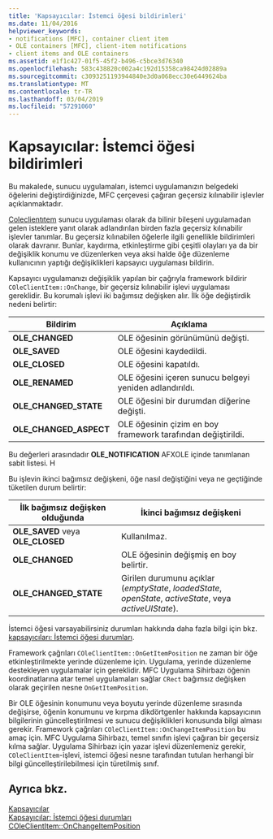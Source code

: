 ```yaml
---
title: 'Kapsayıcılar: İstemci öğesi bildirimleri'
ms.date: 11/04/2016
helpviewer_keywords:
- notifications [MFC], container client item
- OLE containers [MFC], client-item notifications
- client items and OLE containers
ms.assetid: e1f1c427-01f5-45f2-b496-c5bce3d76340
ms.openlocfilehash: 583c438820c002a4c192d15358ca98424d02889a
ms.sourcegitcommit: c3093251193944840e3d0a068ecc30e6449624ba
ms.translationtype: MT
ms.contentlocale: tr-TR
ms.lasthandoff: 03/04/2019
ms.locfileid: "57291060"
---
```

# <a name="containers-client-item-notifications"></a>Kapsayıcılar: İstemci öğesi bildirimleri

Bu makalede, sunucu uygulamaları, istemci uygulamanızın belgedeki öğelerini değiştirdiğinizde, MFC çerçevesi çağıran geçersiz kılınabilir işlevler açıklanmaktadır.

[Coleclientıtem](../mfc/reference/coleclientitem-class.md) sunucu uygulaması olarak da bilinir bileşeni uygulamadan gelen isteklere yanıt olarak adlandırılan birden fazla geçersiz kılınabilir işlevler tanımlar. Bu geçersiz kılınabilen öğelerle ilgili genellikle bildirimleri olarak davranır. Bunlar, kaydırma, etkinleştirme gibi çeşitli olayları ya da bir değişiklik konumu ve düzenlerken veya aksi halde öğe düzenleme kullanıcının yaptığı değişiklikleri kapsayıcı uygulaması bildirin.

Kapsayıcı uygulamanızı değişiklik yapılan bir çağrıyla framework bildirir `COleClientItem::OnChange`, bir geçersiz kılınabilir işlevi uygulaması gereklidir. Bu korumalı işlevi iki bağımsız değişken alır. İlk öğe değiştirdik nedeni belirtir:

|Bildirim|Açıklama|
|------------------|-------------|
|**OLE_CHANGED**|OLE öğesinin görünümünü değişti.|
|**OLE_SAVED**|OLE öğesini kaydedildi.|
|**OLE_CLOSED**|OLE öğesini kapatıldı.|
|**OLE_RENAMED**|OLE öğesini içeren sunucu belgeyi yeniden adlandırıldı.|
|**OLE_CHANGED_STATE**|OLE öğesini bir durumdan diğerine değişti.|
|**OLE_CHANGED_ASPECT**|OLE öğesinin çizim en boy framework tarafından değiştirildi.|

Bu değerleri arasındadır **OLE_NOTIFICATION** AFXOLE içinde tanımlanan sabit listesi. H

Bu işlevin ikinci bağımsız değişkeni, öğe nasıl değiştiğini veya ne geçtiğinde tüketilen durum belirtir:

|İlk bağımsız değişken olduğunda|İkinci bağımsız değişkeni|
|----------------------------|---------------------|
|**OLE_SAVED** veya **OLE_CLOSED**|Kullanılmaz.|
|**OLE_CHANGED**|OLE öğesinin değişmiş en boy belirtir.|
|**OLE_CHANGED_STATE**|Girilen durumunu açıklar (*emptyState*, *loadedState*, *openState*, *activeState*, veya  *activeUIState*).|

İstemci öğesi varsayabilirsiniz durumları hakkında daha fazla bilgi için bkz. [kapsayıcıları: İstemci öğesi durumları](../mfc/containers-client-item-states.md).

Framework çağrıları `COleClientItem::OnGetItemPosition` ne zaman bir öğe etkinleştirilmekte yerinde düzenleme için. Uygulama, yerinde düzenleme destekleyen uygulamalar için gereklidir. MFC Uygulama Sihirbazı öğenin koordinatlarına atar temel uygulamaları sağlar `CRect` bağımsız değişken olarak geçirilen nesne `OnGetItemPosition`.

Bir OLE öğesinin konumunu veya boyutu yerinde düzenleme sırasında değişirse, öğenin konumunu ve kırpma dikdörtgenler hakkında kapsayıcının bilgilerinin güncelleştirilmesi ve sunucu değişiklikleri konusunda bilgi alması gerekir. Framework çağrıları `COleClientItem::OnChangeItemPosition` bu amaç için. MFC Uygulama Sihirbazı, temel sınıfın işlevi çağıran bir geçersiz kılma sağlar. Uygulama Sihirbazı için yazar işlevi düzenlemeniz gerekir, `COleClientItem`-işlevi, istemci öğesi nesne tarafından tutulan herhangi bir bilgi güncelleştirilebilmesi için türetilmiş sınıf.

## <a name="see-also"></a>Ayrıca bkz.

[Kapsayıcılar](../mfc/containers.md)<br/>
[Kapsayıcılar: İstemci öğesi durumları](../mfc/containers-client-item-states.md)<br/>
[COleClientItem::OnChangeItemPosition](../mfc/reference/coleclientitem-class.md#onchangeitemposition)
